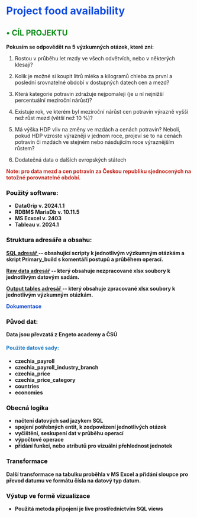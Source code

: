 # <span style="color:#104be0"> Project food availability</span>

##   <span style="color:#108f1f">• CÍL PROJEKTU </span>

**Pokusím se odpovědět na 5 výzkumných otázek, které zní:**

1. Rostou v průběhu let mzdy ve všech odvětvích, nebo v některých klesají?


2. Kolik je možné si koupit litrů mléka a kilogramů chleba za první a poslední srovnatelné 
období v dostupných datech cen a mezd?


3. Která kategorie potravin zdražuje nejpomaleji (je u ní nejnižší percentuální meziroční nárůst)?


4. Existuje rok, ve kterém byl meziroční nárůst cen potravin výrazně vyšší než růst mezd (větší než 10 %)?


5. Má výška HDP vliv na změny ve mzdách a cenách potravin? Neboli, pokud HDP vzroste výrazněji v jednom roce, projeví se to na cenách potravin či mzdách ve stejném nebo násdujícím roce výraznějším růstem?


6. Dodatečná data o dalších evropských státech

<span style="color:#c22419"> <b>Note: pro data mezd a cen potravin za Českou republiku sjednocených na totožné porovnatelné období. </span>

### <span style="color:#000000">Použitý software: </span>
- **DataGrip v. 2024.1.1**
- **RDBMS MariaDb v. 10.11.5**
- **MS Ecxcel v. 2403**
- **Tableau v. 2024.1**



### <span style="color:#000000">Struktura adresáře a obsahu: </span>

[SQL adresář ]()
 -- obsahující scripty k jednotlivým výzkumným otázkám a skript Primary_build s komentáři postupů a průběhem operací.

[Raw data adresář]() -- který obsahuje  nezpracované xlsx soubory k jednotlivým datovým sadám.


[Output tables adresář ]()  -- který obsahuje  zpracované xlsx soubory k jednotlivým výzkumným otázkám.

<span style="color:#1048c9">Dokumentace</span>

### <span style="color:#000000">Původ dat: </span>

Data jsou převzatá z Engeto academy a ČSÚ

#### <span style="color:#1076c9">Použité datové sady: </span>
- czechia_payroll
- czechia_payroll_industry_branch
- czechia_price
- czechia_price_category
- countries
- economies


### <span style="color:#000000"> Obecná logika </span>
- načtení datových sad jazykem SQL
- spojení potřebných entit, k zodpovězení jednotlivých otázek
- vyčištění, seskupení dat v průběhu operací
- výpočtové operace
- přidání funkcí, nebo atributů pro vizuální přehlednost jednotek


### <span style="color:#000000"> Transformace </span>
Další transformace na tabulku proběhla v MS Excel a přidání sloupce pro převod datumu ve formátu čísla na datový typ datum.

### <span style="color:#000000"> Výstup ve formě vizualizace </span>

- Použitá metoda připojení je live prostřednictvím SQL views


